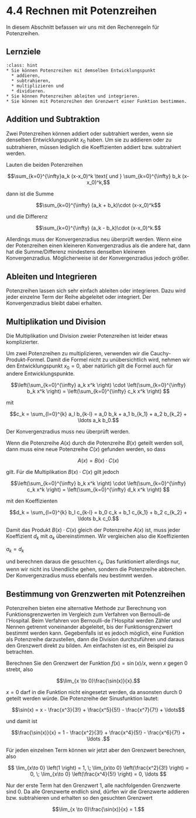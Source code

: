 # 4.4 Rechnen mit Potenzreihen

In diesem Abschnitt befassen wir uns mit den Rechenregeln für Potenzreihen.

## Lernziele

```{admonition} Lernziele
:class: hint
* Sie können Potenzreihen mit demselben Entwicklungspunkt
  * addieren,
  * subtrahieren, 
  * multiplizieren und
  * dividieren.
* Sie können Potenzreihen ableiten und integrieren.
* Sie können mit Potenzreihen den Grenzwert einer Funktion bestimmen.
```

## Addition und Subtraktion

Zwei Potenzreihen können addiert oder subtrahiert werden, wenn sie denselben
Entwicklungspunkt $x_0$ haben. Um sie zu addieren oder zu subtrahieren, müssen
lediglich die Koeffizienten addiert bzw. subtrahiert werden.

Lauten die beiden Potenzreihen

$$\sum_{k=0}^{\infty}a_k (x-x_0)^k \text{ und } \sum_{k=0}^{\infty} b_k
(x-x_0)^k,$$

dann ist die Summe

$$\sum_{k=0}^{\infty} (a_k + b_k)\cdot (x-x_0)^k$$

und die Differenz

$$\sum_{k=0}^{\infty} (a_k - b_k)\cdot (x-x_0)^k.$$

Allerdings muss der Konvergenzradius neu überprüft werden. Wenn eine der
Potenzreihen einen kleineren Konvergenzradius als die andere hat, dann hat die
Summe/Differenz mindestens denselben kleineren Konvergenzradius. Möglicherweise
ist der Konvergenzradius jedoch größer.

## Ableiten und Integrieren

Potenzreihen lassen sich sehr einfach ableiten oder integrieren. Dazu wird jeder
einzelne Term der Reihe abgeleitet oder integriert. Der Konvergenzradius bleibt
dabei erhalten.

## Multiplikation und Division

Die Multiplikation und Division zweier Potenzreihen ist leider etwas komplizierter.

Um zwei Potenzreihen zu multiplizieren, verwenden wir die Cauchy-Produkt-Formel. Damit die Formel nicht zu unübersichtlich wird, nehmen wir den Entwicklungspunkt $x_0=0$, aber natürlich gilt die Formel auch für andere Entwicklungspunkte.

$$\left(\sum_{k=0}^{\infty} a_k x^k \right) \cdot \left(\sum_{k=0}^{\infty} b_k x^k \right) = \left(\sum_{k=0}^{\infty} c_k x^k \right) $$

mit 

$$c_k = \sum_{l=0}^{k} a_l b_{k-l} 
= a_0 b_k + a_1 b_{k_1} + a_2 b_{k_2} + \ldots a_k b_0.$$

Der Konvergenzradius muss neu überprüft werden.

Wenn die Potenzreihe $A(x)$ durch die Potenzreihe $B(x)$ geteilt werden soll,
dann muss eine neue Potenzreihe $C(x)$ gefunden werden, so dass

$$A(x) = B(x) \cdot C(x)$$

gilt. Für die Multiplikation $B(x) \cdot C(x)$ gilt jedoch

$$\left(\sum_{k=0}^{\infty} b_k x^k \right) \cdot \left(\sum_{k=0}^{\infty} c_k
x^k \right) = \left(\sum_{k=0}^{\infty} d_k x^k \right) $$

mit den Koeffizienten 

$$d_k = \sum_{l=0}^{k} b_l c_{k-l} = b_0 c_k + b_1 c_{k_1} + b_2 c_{k_2} +
\ldots b_k c_0.$$

Damit das Produkt $B(x) \cdot C(x)$ gleich der Potenzreihe $A(x)$ ist, muss
jeder Koeffizient $d_k$ mit $a_k$ übereinstimmen. Wir vergleichen also die
Koeffizienten

$a_k = d_k$

und berechnen daraus die gesuchten $c_k$. Das funktioniert allerdings nur, wenn
wir nicht ins Unendliche gehen, sondern die Potenzreihe abbrechen. Der
Konvergenzradius muss ebenfalls neu bestimmt werden.

## Bestimmung von Grenzwerten mit Potenzreihen

Potenzreihen bieten eine alternative Methode zur Berechnung von
Funktionsgrenzwerten im Vergleich zum Verfahren von Bernoulli-de l'Hospital.
Beim Verfahren von Bernoulli-de l'Hospital werden Zähler und Nennen getrennt
voneinander abgeleitet, bis der Funktionsgrenzwert bestimmt werden kann.
Gegebenfalls ist es jedoch möglich, eine Funktion als Potenzreihe darzustellen,
dann die Division durchzuführen und daraus den Grenzwert direkt zu bilden. Am
einfachsten ist es, ein Beispiel zu betrachten.

Berechnen Sie den Grenzwert der Funktion $f(x) = \sin(x)/x$, wenn $x$ gegen 0
strebt, also

$$\lim_{x \to 0}\frac{\sin(x)}{x}.$$

$x=0$ darf in die Funktion nicht eingesetzt werden, da ansonsten durch 0 geteilt werden würde. Die Potenzreihe der Sinusfunktion lautet:

$$\sin(x) = x - \frac{x^3}{3!} + \frac{x^5}{5!} - \frac{x^7}{7!} + \ldots$$

und damit ist

$$\frac{\sin(x)}{x} = 1 - \frac{x^2}{3!} + \frac{x^4}{5!} - \frac{x^6}{7!} + \ldots .$$

Für jeden einzelnen Term können wir jetzt aber den Grenzwert berechnen, also

$$
\lim_{x\to 0} \left(1 \right) = 1, \;
\lim_{x\to 0} \left(\frac{x^2}{3!} \right) = 0, \;
\lim_{x\to 0} \left(\frac{x^4}{5!} \right) = 0, \ldots $$

Nur der erste Term hat den Grenzwert 1, alle nachfolgenden Grenzwerte sind 0. Da
alle Grenzwerte endlich sind, dürfen wir die Grenzwerte addieren bzw. subtrahieren
und erhalten so den gesuchten Grenzwert 

$$\lim_{x \to 0}\frac{\sin(x)}{x} = 1.$$

